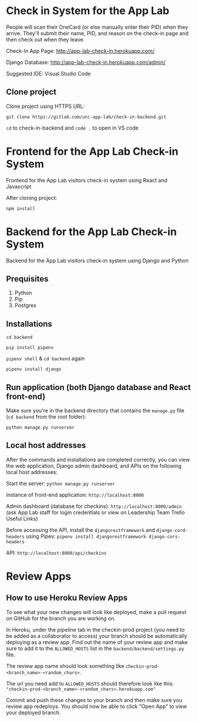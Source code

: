 # Check in System for the App Lab

People will scan their OneCard (or else manually enter their PID) when they arrive. 
They'll submit their name, PID, and reason on the check-in page and then check out when they leave. 

Check-In App Page: http://app-lab-check-in.herokuapp.com/

Django Database: http://app-lab-check-in.herokuapp.com/admin/

Suggested IDE: Visual Studio Code

## Clone project
Clone project using HTTPS URL:

`git clone https://gitlab.com/unc-app-lab/check-in-backend.git`

`cd` to check-in-backend and `code .` to open in VS code

# Frontend for the App Lab Check-in System 

Frontend for the App Lab visitors check-in system using React and Javascript

After cloning project:

`npm install`

# Backend for the App Lab Check-in System 

Backend for the App Lab visitors check-in system using Django and Python

## Prequisites
1. Python
2. Pip
3. Postgres

## Installations

`cd backend`

`pip install pipenv`

`pipenv shell` & `cd backend` again

`pipenv install django`

## Run application (both Django database and React front-end)

Make sure you're in the backend directory that contains the `manage.py` file (`cd backend` from the root folder):

`python manage.py runserver`

## Local host addresses

After the commands and installations are completed correctly, you can view the web application, Django admin dashboard, and APIs on the following local host addresses:

Start the server: `python manage.py runserver`

Instance of front-end application: `http://localhost:8000`

Admin dashboard (database for checkins): `http://localhost:8000/admin` (ask App Lab staff for login credentials or view on Leadership Team Trello Useful Links)

Before accessing the API, install the `djangorestframework` and `django-cord-headers` using Pipev:
`pipenv install djangorestframework django-cors-headers`

API: `http://localhost:8000/api/checkins`

# Review Apps

 ## How to use Heroku Review Apps

 To see what your new changes will look like deployed, make a pull request on GitHub for the branch you are working on.

 In Heroku, under the pipeline tab in the checkin-prod project (you need to be added as a collaborator to access) your branch should be automatically deploying as a review app. Find out the name of your review app and make sure to add it to the `ALLOWED_HOSTS` list in the `backend/backend/settings.py` file.

 The review app name should look something like `checkin-prod-<branch_name>-<random_chars>`. 

 The url you need add to `ALLOWED_HOSTS` should therefore look like this: `"checkin-prod-<branch_name>-<random_chars>.herokuapp.com"`

 Commit and push these changes to your branch and then make sure you review app redeploys. You should now be able to click "Open App" to view your deployed branch.
